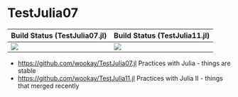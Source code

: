# TestJulia07

|  **Build Status** (TestJulia07.jl)       |  **Build Status** (TestJulia11.jl)       |
|:-----------------------------------------|:-----------------------------------------|
|  [![][actions-img-07]][actions-url-07]   |  [![][actions-img-11]][actions-url-11]   |

 * https://github.com/wookay/TestJulia07.jl  Practices with Julia - things are stable
 * https://github.com/wookay/TestJulia11.jl  Practices with Julia II - things that merged recently


[actions-img-07]: https://github.com/wookay/TestJulia07.jl/workflows/CI/badge.svg
[actions-url-07]: https://github.com/wookay/TestJulia07.jl/actions
[actions-img-11]: https://github.com/wookay/TestJulia11.jl/workflows/CI/badge.svg
[actions-url-11]: https://github.com/wookay/TestJulia11.jl/actions
